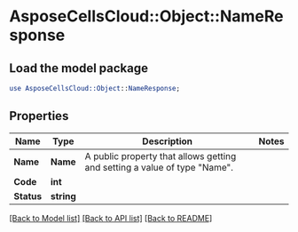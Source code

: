 # AsposeCellsCloud::Object::NameResponse 

## Load the model package
```perl
use AsposeCellsCloud::Object::NameResponse;
```

## Properties
Name | Type | Description | Notes
------------ | ------------- | ------------- | -------------
**Name** | **Name** | A public property that allows getting and setting a value of type "Name". |
**Code** | **int** |  |
**Status** | **string** |  |  

[[Back to Model list]](../README.md#documentation-for-models) [[Back to API list]](../README.md#documentation-for-api-endpoints) [[Back to README]](../README.md)

